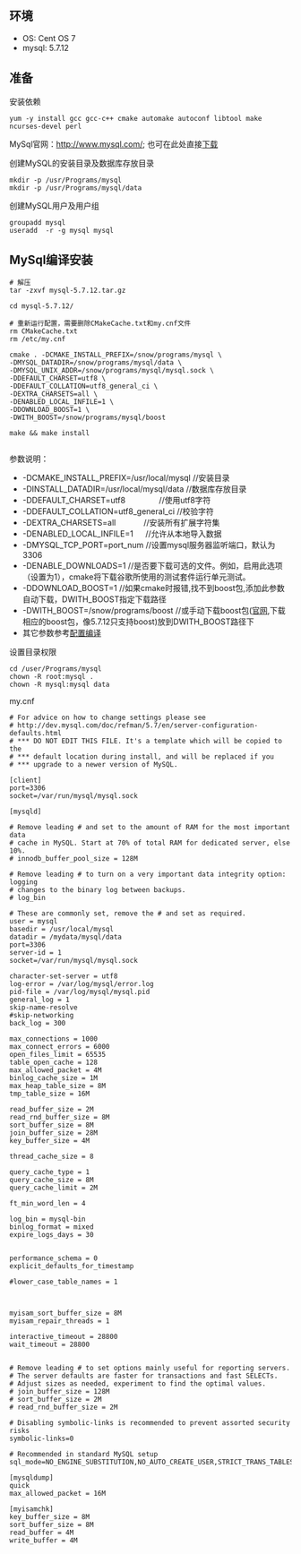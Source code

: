 

## 环境

- OS: Cent OS 7
- mysql: 5.7.12

## 准备

安装依赖

```
yum -y install gcc gcc-c++ cmake automake autoconf libtool make  ncurses-devel perl
```

MySql官网：http://www.mysql.com/;
也可在此处直接[下载](http://dev.mysql.com/downloads/mysql/)


创建MySQL的安装目录及数据库存放目录

```
mkdir -p /usr/Programs/mysql
mkdir -p /usr/Programs/mysql/data
```



创建MySQL用户及用户组

```
groupadd mysql
useradd  -r -g mysql mysql
```

## MySql编译安装




```
# 解压
tar -zxvf mysql-5.7.12.tar.gz

cd mysql-5.7.12/

# 重新运行配置，需要删除CMakeCache.txt和my.cnf文件
rm CMakeCache.txt  
rm /etc/my.cnf

cmake . -DCMAKE_INSTALL_PREFIX=/snow/programs/mysql \
-DMYSQL_DATADIR=/snow/programs/mysql/data \
-DMYSQL_UNIX_ADDR=/snow/programs/mysql/mysql.sock \
-DDEFAULT_CHARSET=utf8 \
-DDEFAULT_COLLATION=utf8_general_ci \
-DEXTRA_CHARSETS=all \
-DENABLED_LOCAL_INFILE=1 \
-DDOWNLOAD_BOOST=1 \
-DWITH_BOOST=/snow/programs/mysql/boost

make && make install


```

参数说明：
- -DCMAKE_INSTALL_PREFIX=/usr/local/mysql        //安装目录
- -DINSTALL_DATADIR=/usr/local/mysql/data            //数据库存放目录
- -DDEFAULT_CHARSET=utf8                    　　　　//使用utf8字符
- -DDEFAULT_COLLATION=utf8_general_ci            //校验字符
- -DEXTRA_CHARSETS=all                        　　　  //安装所有扩展字符集
- -DENABLED_LOCAL_INFILE=1                    　    //允许从本地导入数据
- -DMYSQL_TCP_PORT=port_num                      //设置mysql服务器监听端口，默认为3306
- -DENABLE_DOWNLOADS=1                       //是否要下载可选的文件。例如，启用此选项（设置为1），cmake将下载谷歌所使用的测试套件运行单元测试。
- -DDOWNLOAD_BOOST=1        //如果cmake时报错,找不到boost包,添加此参数自动下载，DWITH_BOOST指定下载路径
- -DWITH_BOOST=/snow/programs/boost //或手动下载boost包([官网](http://www.boost.org/),下载相应的boost包，像5.7.12只支持boost)放到DWITH_BOOST路径下
- 其它参数参考[配置编译](http://dev.mysql.com/doc/refman/5.5/en/source-configuration-options.html)



设置目录权限

```
cd /user/Programs/mysql
chown -R root:mysql .
chown -R mysql:mysql data
```




my.cnf

```
# For advice on how to change settings please see
# http://dev.mysql.com/doc/refman/5.7/en/server-configuration-defaults.html
# *** DO NOT EDIT THIS FILE. It's a template which will be copied to the
# *** default location during install, and will be replaced if you
# *** upgrade to a newer version of MySQL.

[client]
port=3306
socket=/var/run/mysql/mysql.sock

[mysqld]

# Remove leading # and set to the amount of RAM for the most important data
# cache in MySQL. Start at 70% of total RAM for dedicated server, else 10%.
# innodb_buffer_pool_size = 128M

# Remove leading # to turn on a very important data integrity option: logging
# changes to the binary log between backups.
# log_bin

# These are commonly set, remove the # and set as required.
user = mysql
basedir = /usr/local/mysql
datadir = /mydata/mysql/data
port=3306
server-id = 1
socket=/var/run/mysql/mysql.sock

character-set-server = utf8
log-error = /var/log/mysql/error.log
pid-file = /var/log/mysql/mysql.pid
general_log = 1
skip-name-resolve
#skip-networking
back_log = 300

max_connections = 1000
max_connect_errors = 6000
open_files_limit = 65535
table_open_cache = 128
max_allowed_packet = 4M
binlog_cache_size = 1M
max_heap_table_size = 8M
tmp_table_size = 16M

read_buffer_size = 2M
read_rnd_buffer_size = 8M
sort_buffer_size = 8M
join_buffer_size = 28M
key_buffer_size = 4M

thread_cache_size = 8

query_cache_type = 1
query_cache_size = 8M
query_cache_limit = 2M

ft_min_word_len = 4

log_bin = mysql-bin
binlog_format = mixed
expire_logs_days = 30


performance_schema = 0
explicit_defaults_for_timestamp

#lower_case_table_names = 1



myisam_sort_buffer_size = 8M
myisam_repair_threads = 1

interactive_timeout = 28800
wait_timeout = 28800


# Remove leading # to set options mainly useful for reporting servers.
# The server defaults are faster for transactions and fast SELECTs.
# Adjust sizes as needed, experiment to find the optimal values.
# join_buffer_size = 128M
# sort_buffer_size = 2M
# read_rnd_buffer_size = 2M

# Disabling symbolic-links is recommended to prevent assorted security risks
symbolic-links=0

# Recommended in standard MySQL setup
sql_mode=NO_ENGINE_SUBSTITUTION,NO_AUTO_CREATE_USER,STRICT_TRANS_TABLES

[mysqldump]
quick
max_allowed_packet = 16M

[myisamchk]
key_buffer_size = 8M
sort_buffer_size = 8M
read_buffer = 4M
write_buffer = 4M
```
